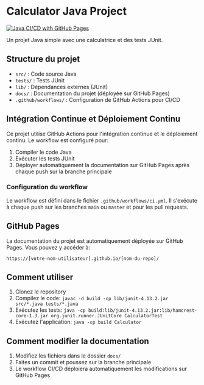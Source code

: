 # Calculator Java Project

[![Java CI/CD with GitHub Pages](https://github.com/Reeflex-M/CItest/actions/workflows/ci.yml/badge.svg)](https://github.com/Reeflex-M/CItest/actions/workflows/ci.yml)

Un projet Java simple avec une calculatrice et des tests JUnit.

## Structure du projet

- `src/` : Code source Java
- `tests/` : Tests JUnit
- `lib/` : Dépendances externes (JUnit)
- `docs/` : Documentation du projet (déployée sur GitHub Pages)
- `.github/workflows/` : Configuration de GitHub Actions pour CI/CD

## Intégration Continue et Déploiement Continu

Ce projet utilise GitHub Actions pour l'intégration continue et le déploiement continu. Le workflow est configuré pour:

1. Compiler le code Java
2. Exécuter les tests JUnit
3. Déployer automatiquement la documentation sur GitHub Pages après chaque push sur la branche principale

### Configuration du workflow

Le workflow est défini dans le fichier `.github/workflows/ci.yml`. Il s'exécute à chaque push sur les branches `main` ou `master` et pour les pull requests.

## GitHub Pages

La documentation du projet est automatiquement déployée sur GitHub Pages. Vous pouvez y accéder à:

```
https://[votre-nom-utilisateur].github.io/[nom-du-repo]/
```

## Comment utiliser

1. Clonez le repository
2. Compilez le code: `javac -d build -cp lib/junit-4.13.2.jar src/*.java tests/*.java`
3. Exécutez les tests: `java -cp build:lib/junit-4.13.2.jar:lib/hamcrest-core-1.3.jar org.junit.runner.JUnitCore CalculatorTest`
4. Exécutez l'application: `java -cp build Calculator`

## Comment modifier la documentation

1. Modifiez les fichiers dans le dossier `docs/`
2. Faites un commit et poussez sur la branche principale
3. Le workflow CI/CD déploiera automatiquement les modifications sur GitHub Pages
